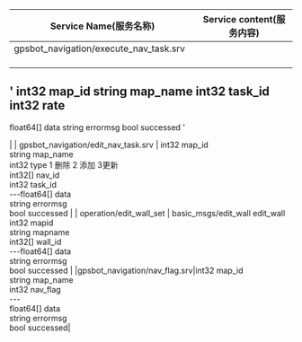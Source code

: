 | Service Name(服务名称)       |Service content(服务内容)        |
| ------------- |:-------------:|
| gpsbot_navigation/execute_nav_task.srv      | 

'
  int32 map_id 
  string map_name 
  int32 task_id
  int32 rate 
  ---
  float64[] data 
  string errormsg
  bool successed 
  '
  
|
| gpsbot_navigation/edit_nav_task.srv     | int32 map_id</br>string map_name</br>int32 type  1 删除 2 添加 3更新</br>int32[] nav_id</br>int32 task_id</br>---float64[] data</br>string errormsg</br>bool successed      |
| operation/edit_wall_set | basic_msgs/edit_wall edit_wall</br>int32 mapid</br>string mapname</br>int32[] wall_id</br>---float64[] data</br>string errormsg</br>bool successed    |
|gpsbot_navigation/nav_flag.srv|int32 map_id</br>string map_name</br>int32 nav_flag</br>---</br>float64[] data</br>string errormsg</br>bool successed|
